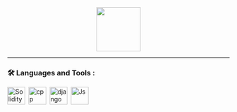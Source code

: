 

<div id="header" align="center">
  <img src="https://media1.giphy.com/media/HwBlFQZFcAoUcPHZdX/giphy.gif" width="100"/>
</div>


---

### :hammer_and_wrench: Languages and Tools :
<div>
  <img src="https://docs.soliditylang.org/en/v0.8.20/_images/logo.svg" title="Solidity" alt="Solidity" width="40" height="40"/>&nbsp;
  <img src="https://en.m.wikipedia.org/wiki/File:ISO_C%2B%2B_Logo.svg" title="cpp" alt="cpp" width="40" height="40"/>&nbsp;
  <img src="https://seeklogo.com/images/D/django-logo-F46C1DD95A-seeklogo.com.png" title="django framework" alt="django" width="40" height="40"/>&nbsp;
  <img src="https://ru.wikipedia.org/wiki/JavaScript#/media/%D0%A4%D0%B0%D0%B9%D0%BB:Unofficial_JavaScript_logo_2.svg" title="Js" alt="Js" width="40" height="40"/>&nbsp;
</div>

